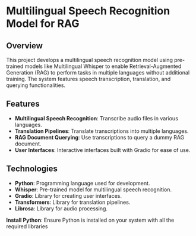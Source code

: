 # Multilingual Speech Recognition Model for RAG

## Overview

This project develops a multilingual speech recognition model using pre-trained models like Multilingual Whisper to enable Retrieval-Augmented Generation (RAG) to perform tasks in multiple languages without additional training. The system features speech transcription, translation, and querying functionalities.

## Features

- **Multilingual Speech Recognition**: Transcribe audio files in various languages.
- **Translation Pipelines**: Translate transcriptions into multiple languages.
- **RAG Document Querying**: Use transcriptions to query a dummy RAG document.
- **User Interfaces**: Interactive interfaces built with Gradio for ease of use.

## Technologies

- **Python**: Programming language used for development.
- **Whisper**: Pre-trained model for multilingual speech recognition.
- **Gradio**: Library for creating user interfaces.
- **Transformers**: Library for translation pipelines.
- **Librosa**: Library for audio processing.



**Install Python**: Ensure Python is installed on your system with all the required libraries


